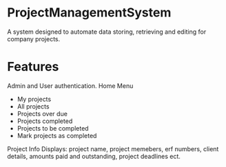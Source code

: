 # ProjectManagementSystem
A system designed to automate data storing, retrieving and editing for company projects.

# Features 

Admin and User authentication. 
Home Menu
- My projects
- All projects
- Projects over due 
- Projects completed 
- Projects to be completed 
- Mark projects as completed  

Project Info Displays: project name, project memebers, erf numbers, client details, amounts paid and outstanding, project deadlines ect. 


